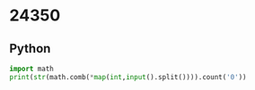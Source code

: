# 24350

## Python

```python
import math
print(str(math.comb(*map(int,input().split()))).count('0'))
```
